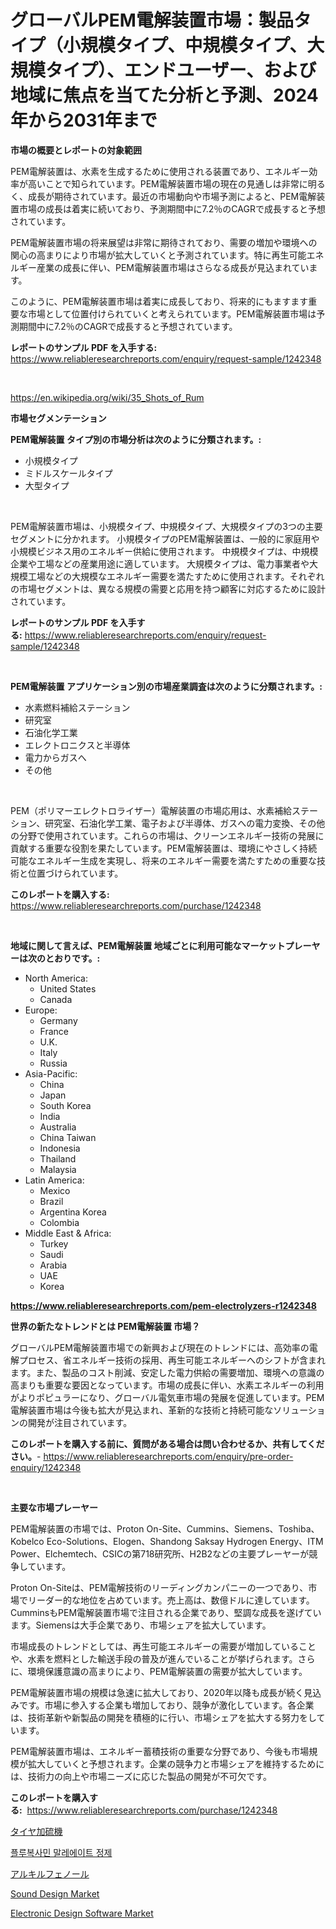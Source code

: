 <p><h1>グローバルPEM電解装置市場：製品タイプ（小規模タイプ、中規模タイプ、大規模タイプ）、エンドユーザー、および地域に焦点を当てた分析と予測、2024年から2031年まで</h1></p><p><strong>市場の概要とレポートの対象範囲</strong></p>
<p><p>PEM電解装置は、水素を生成するために使用される装置であり、エネルギー効率が高いことで知られています。PEM電解装置市場の現在の見通しは非常に明るく、成長が期待されています。最近の市場動向や市場予測によると、PEM電解装置市場の成長は着実に続いており、予測期間中に7.2％のCAGRで成長すると予想されています。</p><p>PEM電解装置市場の将来展望は非常に期待されており、需要の増加や環境への関心の高まりにより市場が拡大していくと予測されています。特に再生可能エネルギー産業の成長に伴い、PEM電解装置市場はさらなる成長が見込まれています。</p><p>このように、PEM電解装置市場は着実に成長しており、将来的にもますます重要な市場として位置付けられていくと考えられています。PEM電解装置市場は予測期間中に7.2％のCAGRで成長すると予想されています。</p></p>
<p><strong>レポートのサンプル PDF を入手する:</strong> <a href="https://www.reliableresearchreports.com/enquiry/request-sample/1242348">https://www.reliableresearchreports.com/enquiry/request-sample/1242348</a></p>
<p>&nbsp;</p>
<p><a href="https://en.wikipedia.org/wiki/35_Shots_of_Rum">https://en.wikipedia.org/wiki/35_Shots_of_Rum</a></p>
<p><strong>市場セグメンテーション</strong></p>
<p><strong>PEM電解装置 タイプ別の市場分析は次のように分類されます。:</strong></p>
<p><ul><li>小規模タイプ</li><li>ミドルスケールタイプ</li><li>大型タイプ</li></ul></p>
<p>&nbsp;</p>
<p><p>PEM電解装置市場は、小規模タイプ、中規模タイプ、大規模タイプの3つの主要セグメントに分かれます。 小規模タイプのPEM電解装置は、一般的に家庭用や小規模ビジネス用のエネルギー供給に使用されます。 中規模タイプは、中規模企業や工場などの産業用途に適しています。 大規模タイプは、電力事業者や大規模工場などの大規模なエネルギー需要を満たすために使用されます。それぞれの市場セグメントは、異なる規模の需要と応用を持つ顧客に対応するために設計されています。</p></p>
<p><strong>レポートのサンプル PDF を入手する:</strong>&nbsp;<a href="https://www.reliableresearchreports.com/enquiry/request-sample/1242348">https://www.reliableresearchreports.com/enquiry/request-sample/1242348</a></p>
<p>&nbsp;</p>
<p><strong> PEM電解装置 アプリケーション別の市場産業調査は次のように分類されます。:</strong></p>
<p><ul><li>水素燃料補給ステーション</li><li>研究室</li><li>石油化学工業</li><li>エレクトロニクスと半導体</li><li>電力からガスへ</li><li>その他</li></ul></p>
<p>&nbsp;</p>
<p><p>PEM（ポリマーエレクトロライザー）電解装置の市場応用は、水素補給ステーション、研究室、石油化学工業、電子および半導体、ガスへの電力変換、その他の分野で使用されています。これらの市場は、クリーンエネルギー技術の発展に貢献する重要な役割を果たしています。PEM電解装置は、環境にやさしく持続可能なエネルギー生成を実現し、将来のエネルギー需要を満たすための重要な技術と位置づけられています。</p></p>
<p><strong>このレポートを購入する:</strong>&nbsp; <a href="https://www.reliableresearchreports.com/purchase/1242348">https://www.reliableresearchreports.com/purchase/1242348</a></p>
<p>&nbsp;</p>
<p><strong>地域に関して言えば、PEM電解装置 地域ごとに利用可能なマーケットプレーヤーは次のとおりです。:</strong></p>
<p><ul>
    <li>
        North America:
        <ul>
            <li>United States</li>
            <li>Canada</li>
        </ul>
    </li>
    <li>
        Europe:
        <ul>
            <li>Germany</li>
            <li>France</li>
            <li>U.K.</li>
            <li>Italy</li>
            <li>Russia</li>
        </ul>
    </li>
    <li>
        Asia-Pacific:
        <ul>
            <li>China</li>
            <li>Japan</li>
            <li>South Korea</li>
            <li>India</li>
            <li>Australia</li>
            <li>China Taiwan</li>
            <li>Indonesia</li>
            <li>Thailand</li>
            <li>Malaysia</li>
        </ul>
    </li>
    <li>
        Latin America:
        <ul>
            <li>Mexico</li>
            <li>Brazil</li>
            <li>Argentina Korea</li>
            <li>Colombia</li>
        </ul>
    </li>
    <li>
        Middle East & Africa:
        <ul>
            <li>Turkey</li>
            <li>Saudi</li>
            <li>Arabia</li>
            <li>UAE</li>
            <li>Korea</li>
        </ul>
    </li>
    </ul></p>
<p><strong><a href="https://www.reliableresearchreports.com/pem-electrolyzers-r1242348">https://www.reliableresearchreports.com/pem-electrolyzers-r1242348</a></strong>&nbsp;</p>
<p><strong>世界の新たなトレンドとは PEM電解装置 市場？</strong></p>
<p><p>グローバルPEM電解装置市場での新興および現在のトレンドには、高効率の電解プロセス、省エネルギー技術の採用、再生可能エネルギーへのシフトが含まれます。また、製品のコスト削減、安定した電力供給の需要増加、環境への意識の高まりも重要な要因となっています。市場の成長に伴い、水素エネルギーの利用がよりポピュラーになり、グローバル電気車市場の発展を促進しています。PEM電解装置市場は今後も拡大が見込まれ、革新的な技術と持続可能なソリューションの開発が注目されています。</p></p>
<p><strong>このレポートを購入する前に、質問がある場合は問い合わせるか、共有してください。</strong>- <a href="https://www.reliableresearchreports.com/enquiry/pre-order-enquiry/1242348">https://www.reliableresearchreports.com/enquiry/pre-order-enquiry/1242348</a></p>
<p>&nbsp;</p>
<p><strong>主要な市場プレーヤー</strong></p>
<p><p>PEM電解装置の市場では、Proton On-Site、Cummins、Siemens、Toshiba、Kobelco Eco-Solutions、Elogen、Shandong Saksay Hydrogen Energy、ITM Power、Elchemtech、CSICの第718研究所、H2B2などの主要プレーヤーが競争しています。 </p><p>Proton On-Siteは、PEM電解技術のリーディングカンパニーの一つであり、市場でリーダー的な地位を占めています。売上高は、数億ドルに達しています。CumminsもPEM電解装置市場で注目される企業であり、堅調な成長を遂げています。Siemensは大手企業であり、市場シェアを拡大しています。 </p><p>市場成長のトレンドとしては、再生可能エネルギーの需要が増加していることや、水素を燃料とした輸送手段の普及が進んでいることが挙げられます。さらに、環境保護意識の高まりにより、PEM電解装置の需要が拡大しています。 </p><p>PEM電解装置市場の規模は急速に拡大しており、2020年以降も成長が続く見込みです。市場に参入する企業も増加しており、競争が激化しています。各企業は、技術革新や新製品の開発を積極的に行い、市場シェアを拡大する努力をしています。 </p><p>PEM電解装置市場は、エネルギー蓄積技術の重要な分野であり、今後も市場規模が拡大していくと予想されます。企業の競争力と市場シェアを維持するためには、技術力の向上や市場ニーズに応じた製品の開発が不可欠です。</p></p>
<p><strong>このレポートを購入する:</strong>&nbsp;&nbsp;<a href="https://www.reliableresearchreports.com/purchase/1242348">https://www.reliableresearchreports.com/purchase/1242348</a></p>
<p><p><a href="https://github.com/DanykaKilback/Market-Research-Report-List-2/blob/main/872738523473.md">タイヤ加硫機</a></p><p><a href="https://github.com/LuckeyCorbin/Market-Research-Report-List-2/blob/main/684535431624.md">플루복사민 말레에이트 정제</a></p><p><a href="https://github.com/RandallRunte2023/Market-Research-Report-List-2/blob/main/805345923472.md">アルキルフェノール</a></p><p><a href="https://github.com/JameTravis/Market-Research-Report-List-6/blob/main/sound-design-market.md">Sound Design Market</a></p><p><a href="https://github.com/qndifksd5/Market-Research-Report-List-1/blob/main/electronic-design-software-market.md">Electronic Design Software Market</a></p></p>